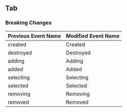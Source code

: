 ## Tab

### Breaking Changes

|Previous Event Name|Modified Event Name|
|-----------|-----------|
|created|Created|
|destroyed|Destroyed|
|adding|Adding|
|added|Added|
|selecting|Selecting|
|selected|Selected|
|removing|Removing|
|removed|Removed|
